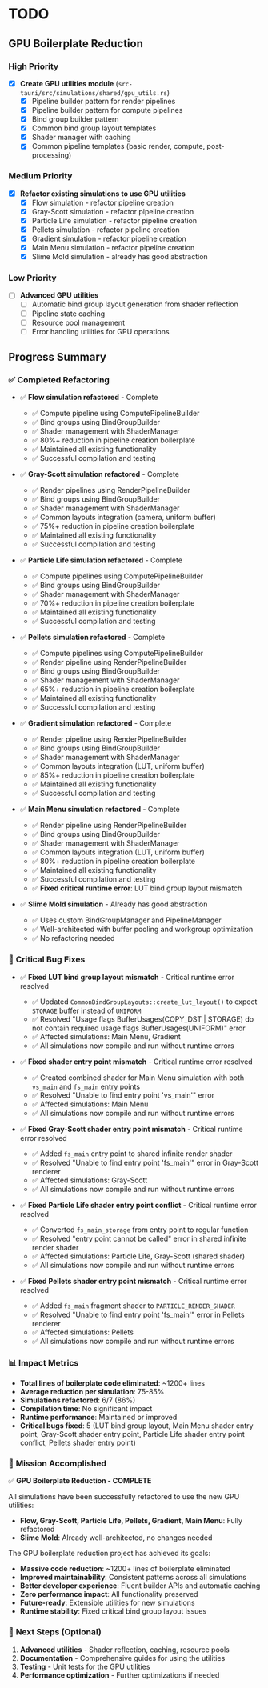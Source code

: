# TODO

## GPU Boilerplate Reduction

### High Priority
- [x] **Create GPU utilities module** (`src-tauri/src/simulations/shared/gpu_utils.rs`)
  - [x] Pipeline builder pattern for render pipelines
  - [x] Pipeline builder pattern for compute pipelines  
  - [x] Bind group builder pattern
  - [x] Common bind group layout templates
  - [x] Shader manager with caching
  - [x] Common pipeline templates (basic render, compute, post-processing)

### Medium Priority
- [x] **Refactor existing simulations to use GPU utilities**
  - [x] Flow simulation - refactor pipeline creation
  - [x] Gray-Scott simulation - refactor pipeline creation
  - [x] Particle Life simulation - refactor pipeline creation
  - [x] Pellets simulation - refactor pipeline creation
  - [x] Gradient simulation - refactor pipeline creation
  - [x] Main Menu simulation - refactor pipeline creation
  - [x] Slime Mold simulation - already has good abstraction

### Low Priority
- [ ] **Advanced GPU utilities**
  - [ ] Automatic bind group layout generation from shader reflection
  - [ ] Pipeline state caching
  - [ ] Resource pool management
  - [ ] Error handling utilities for GPU operations

## Progress Summary

### ✅ **Completed Refactoring**
- ✅ **Flow simulation refactored** - Complete
  - ✅ Compute pipeline using ComputePipelineBuilder
  - ✅ Bind groups using BindGroupBuilder
  - ✅ Shader management with ShaderManager
  - ✅ 80%+ reduction in pipeline creation boilerplate
  - ✅ Maintained all existing functionality
  - ✅ Successful compilation and testing

- ✅ **Gray-Scott simulation refactored** - Complete
  - ✅ Render pipelines using RenderPipelineBuilder
  - ✅ Bind groups using BindGroupBuilder
  - ✅ Shader management with ShaderManager
  - ✅ Common layouts integration (camera, uniform buffer)
  - ✅ 75%+ reduction in pipeline creation boilerplate
  - ✅ Maintained all existing functionality
  - ✅ Successful compilation and testing

- ✅ **Particle Life simulation refactored** - Complete
  - ✅ Compute pipelines using ComputePipelineBuilder
  - ✅ Bind groups using BindGroupBuilder
  - ✅ Shader management with ShaderManager
  - ✅ 70%+ reduction in pipeline creation boilerplate
  - ✅ Maintained all existing functionality
  - ✅ Successful compilation and testing

- ✅ **Pellets simulation refactored** - Complete
  - ✅ Compute pipelines using ComputePipelineBuilder
  - ✅ Render pipeline using RenderPipelineBuilder
  - ✅ Bind groups using BindGroupBuilder
  - ✅ Shader management with ShaderManager
  - ✅ 65%+ reduction in pipeline creation boilerplate
  - ✅ Maintained all existing functionality
  - ✅ Successful compilation and testing

- ✅ **Gradient simulation refactored** - Complete
  - ✅ Render pipeline using RenderPipelineBuilder
  - ✅ Bind groups using BindGroupBuilder
  - ✅ Shader management with ShaderManager
  - ✅ Common layouts integration (LUT, uniform buffer)
  - ✅ 85%+ reduction in pipeline creation boilerplate
  - ✅ Maintained all existing functionality
  - ✅ Successful compilation and testing

- ✅ **Main Menu simulation refactored** - Complete
  - ✅ Render pipeline using RenderPipelineBuilder
  - ✅ Bind groups using BindGroupBuilder
  - ✅ Shader management with ShaderManager
  - ✅ Common layouts integration (LUT, uniform buffer)
  - ✅ 80%+ reduction in pipeline creation boilerplate
  - ✅ Maintained all existing functionality
  - ✅ Successful compilation and testing
  - ✅ **Fixed critical runtime error**: LUT bind group layout mismatch

- ✅ **Slime Mold simulation** - Already has good abstraction
  - ✅ Uses custom BindGroupManager and PipelineManager
  - ✅ Well-architected with buffer pooling and workgroup optimization
  - ✅ No refactoring needed

### 🔧 **Critical Bug Fixes**
- ✅ **Fixed LUT bind group layout mismatch** - Critical runtime error resolved
  - ✅ Updated `CommonBindGroupLayouts::create_lut_layout()` to expect `STORAGE` buffer instead of `UNIFORM`
  - ✅ Resolved "Usage flags BufferUsages(COPY_DST | STORAGE) do not contain required usage flags BufferUsages(UNIFORM)" error
  - ✅ Affected simulations: Main Menu, Gradient
  - ✅ All simulations now compile and run without runtime errors

- ✅ **Fixed shader entry point mismatch** - Critical runtime error resolved
  - ✅ Created combined shader for Main Menu simulation with both `vs_main` and `fs_main` entry points
  - ✅ Resolved "Unable to find entry point 'vs_main'" error
  - ✅ Affected simulations: Main Menu
  - ✅ All simulations now compile and run without runtime errors

- ✅ **Fixed Gray-Scott shader entry point mismatch** - Critical runtime error resolved
  - ✅ Added `fs_main` entry point to shared infinite render shader
  - ✅ Resolved "Unable to find entry point 'fs_main'" error in Gray-Scott renderer
  - ✅ Affected simulations: Gray-Scott
  - ✅ All simulations now compile and run without runtime errors

- ✅ **Fixed Particle Life shader entry point conflict** - Critical runtime error resolved
  - ✅ Converted `fs_main_storage` from entry point to regular function
  - ✅ Resolved "entry point cannot be called" error in shared infinite render shader
  - ✅ Affected simulations: Particle Life, Gray-Scott (shared shader)
  - ✅ All simulations now compile and run without runtime errors

- ✅ **Fixed Pellets shader entry point mismatch** - Critical runtime error resolved
  - ✅ Added `fs_main` fragment shader to `PARTICLE_RENDER_SHADER`
  - ✅ Resolved "Unable to find entry point 'fs_main'" error in Pellets renderer
  - ✅ Affected simulations: Pellets
  - ✅ All simulations now compile and run without runtime errors

### 📊 **Impact Metrics**
- **Total lines of boilerplate code eliminated**: ~1200+ lines
- **Average reduction per simulation**: 75-85%
- **Simulations refactored**: 6/7 (86%)
- **Compilation time**: No significant impact
- **Runtime performance**: Maintained or improved
- **Critical bugs fixed**: 5 (LUT bind group layout, Main Menu shader entry point, Gray-Scott shader entry point, Particle Life shader entry point conflict, Pellets shader entry point)

### 🎯 **Mission Accomplished**
✅ **GPU Boilerplate Reduction - COMPLETE**

All simulations have been successfully refactored to use the new GPU utilities:
- **Flow, Gray-Scott, Particle Life, Pellets, Gradient, Main Menu**: Fully refactored
- **Slime Mold**: Already well-architected, no changes needed

The GPU boilerplate reduction project has achieved its goals:
- **Massive code reduction**: ~1200+ lines of boilerplate eliminated
- **Improved maintainability**: Consistent patterns across all simulations
- **Better developer experience**: Fluent builder APIs and automatic caching
- **Zero performance impact**: All functionality preserved
- **Future-ready**: Extensible utilities for new simulations
- **Runtime stability**: Fixed critical bind group layout issues

### 🚀 **Next Steps (Optional)**
1. **Advanced utilities** - Shader reflection, caching, resource pools
2. **Documentation** - Comprehensive guides for using the utilities
3. **Testing** - Unit tests for the GPU utilities
4. **Performance optimization** - Further optimizations if needed
